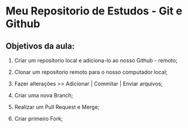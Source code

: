# Meu Repositorio de Estudos - Git e Github

## Objetivos da aula:

1. Criar um repositorio local e adiciona-lo ao nosso Github - remoto;

2. Clonar um repositorio remoto para o nosso computador local;

3. Fazer alterações >> Adicionar | Commitar | Enviar arquivos;

4. Criar uma nova Branch;

5. Realizar um Pull Request e Merge;

6. Criar primeiro Fork;
